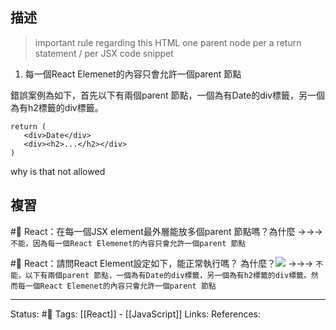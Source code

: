 ## 描述

> important rule regarding this HTML
> one parent node per a return statement / per JSX code snippet



1. 每一個React Elemenet的內容只會允許一個parent 節點

  

錯誤案例為如下，首先以下有兩個parent 節點，一個為有Date的div標籤，另一個為有h2標籤的div標籤。
```
return (  
   <div>Date</div>  
   <div><h2>...</h2></div>  
)
```

  

why is that not allowed

## 複習
#🧠 React：在每一個JSX element最外層能放多個parent 節點嗎？為什麼 ->->-> `不能，因為每一個React Elemenet的內容只會允許一個parent 節點`
<!--SR:!2023-06-18,195,250-->

#🧠 React：請問React Element設定如下，能正常執行嗎？ 為什麼？![](https://res.cloudinary.com/dqfxgtyoi/image/upload/v1660149890/blog/react/react-element/wrong-react-element_ih5rsf.png) ->->-> `不能，以下有兩個parent 節點，一個為有Date的div標籤，另一個為有h2標籤的div標籤。然而每一個React Elemenet的內容只會允許一個parent 節點`
<!--SR:!2024-08-16,448,250-->


---
Status: #🌱 
Tags:
[[React]] - [[JavaScript]]
Links:
References: